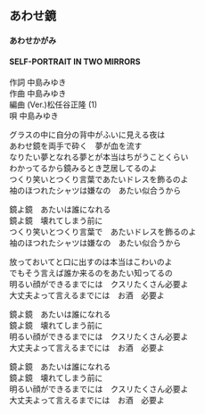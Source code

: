 ## あわせ鏡
#### あわせかがみ
#### SELF-PORTRAIT IN TWO MIRRORS

作詞      中島みゆき  
作曲      中島みゆき  
編曲 (Ver.)松任谷正隆 (1)  
唄         中島みゆき  


グラスの中に自分の背中がふいに見える夜は   
あわせ鏡を両手で砕く　夢が血を流す   
なりたい夢となれる夢とが本当はちがうことくらい   
わかってるから鏡みるとき芝居してるのよ   
つくり笑いとつくり言葉であたいドレスを飾るのよ   
袖のほつれたシャツは嫌なの　あたい似合うから   
   
鏡よ鏡　あたいは誰になれる   
鏡よ鏡　壊れてしまう前に   
つくり笑いとつくり言葉で　あたいドレスを飾るのよ   
袖のほつれたシャツは嫌なの　あたい似合うから   
   
放っておいてと口に出すのは本当はこわいのよ   
でもそう言えば誰か来るのをあたい知ってるの   
明るい顔ができるまでには　クスリたくさん必要よ   
大丈夫よって言えるまでには　お酒　必要よ   
   
鏡よ鏡　あたいは誰になれる   
鏡よ鏡　壊れてしまう前に   
明るい顔ができるまでには　クスリたくさん必要よ   
大丈夫よって言えるまでには　お酒　必要よ   
   
鏡よ鏡　あたいは誰になれる   
鏡よ鏡　壊れてしまう前に   
明るい顔ができるまでには　クスリたくさん必要よ   
大丈夫よって言えるまでには　お酒　必要よ   